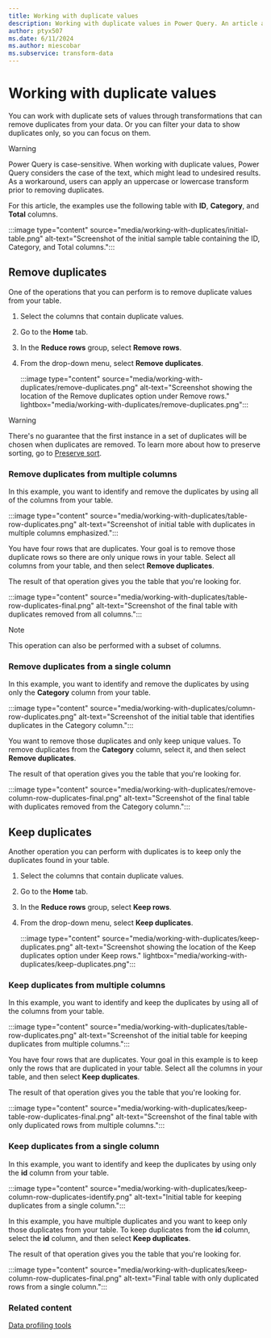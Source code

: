 ```yaml
---
title: Working with duplicate values
description: Working with duplicate values in Power Query. An article about how to remove and keep duplicates from one or multiple columns.
author: ptyx507
ms.date: 6/11/2024
ms.author: miescobar
ms.subservice: transform-data
---
```


# Working with duplicate values

You can work with duplicate sets of values through transformations that can remove duplicates from your data. Or you can filter your data to show duplicates only, so you can focus on them.

> [!WARNING]
> Power Query is case-sensitive. When working with duplicate values, Power Query considers the case of the text, which might lead to undesired results. As a workaround, users can apply an uppercase or lowercase transform prior to removing duplicates.

For this article, the examples use the following table with **ID**, **Category**, and **Total** columns.

:::image type="content" source="media/working-with-duplicates/initial-table.png" alt-text="Screenshot of the initial sample table containing the ID, Category, and Total columns.":::

## Remove duplicates

One of the operations that you can perform is to remove duplicate values from your table.

1. Select the columns that contain duplicate values.
2. Go to the **Home** tab.
3. In the **Reduce rows** group, select **Remove rows**.
4. From the drop-down menu, select **Remove duplicates**.

   :::image type="content" source="media/working-with-duplicates/remove-duplicates.png" alt-text="Screenshot showing the location of the Remove duplicates option under Remove rows." lightbox="media/working-with-duplicates/remove-duplicates.png":::

> [!WARNING]
> There's no guarantee that the first instance in a set of duplicates will be chosen when duplicates are removed. To learn more about how to preserve sorting, go to [Preserve sort](CommonIssues.md#preserving-sort).

### Remove duplicates from multiple columns

In this example, you want to identify and remove the duplicates by using all of the columns from your table.

:::image type="content" source="media/working-with-duplicates/table-row-duplicates.png" alt-text="Screenshot of initial table with duplicates in multiple columns emphasized.":::

You have four rows that are duplicates. Your goal is to remove those duplicate rows so there are only unique rows in your table. Select all columns from your table, and then select **Remove duplicates**.

The result of that operation gives you the table that you're looking for.

:::image type="content" source="media/working-with-duplicates/table-row-duplicates-final.png" alt-text="Screenshot of the final table with duplicates removed from all columns.":::

> [!NOTE]
>This operation can also be performed with a subset of columns.

### Remove duplicates from a single column

In this example, you want to identify and remove the duplicates by using only the **Category** column from your table.

:::image type="content" source="media/working-with-duplicates/column-row-duplicates.png" alt-text="Screenshot of the initial table that identifies duplicates in the Category column.":::

You want to remove those duplicates and only keep unique values. To remove duplicates from the **Category** column, select it, and then select **Remove duplicates**.

The result of that operation gives you the table that you're looking for.

:::image type="content" source="media/working-with-duplicates/remove-column-row-duplicates-final.png" alt-text="Screenshot of the final table with duplicates removed from the Category column.":::

## Keep duplicates

Another operation you can perform with duplicates is to keep only the duplicates found in your table.

1. Select the columns that contain duplicate values.
2. Go to the **Home** tab.
3. In the **Reduce rows** group, select **Keep rows**.
4. From the drop-down menu, select **Keep duplicates**.

   :::image type="content" source="media/working-with-duplicates/keep-duplicates.png" alt-text="Screenshot showing the location of the Keep duplicates option under Keep rows." lightbox="media/working-with-duplicates/keep-duplicates.png":::

### Keep duplicates from multiple columns

In this example, you want to identify and keep the duplicates by using all of the columns from your table.

:::image type="content" source="media/working-with-duplicates/table-row-duplicates.png" alt-text="Screenshot of the initial table for keeping duplicates from multiple columns.":::

You have four rows that are duplicates. Your goal in this example is to keep only the rows that are duplicated in your table. Select all the columns in your table, and then select **Keep duplicates**.

The result of that operation gives you the table that you're looking for.

:::image type="content" source="media/working-with-duplicates/keep-table-row-duplicates-final.png" alt-text="Screenshot of the final table with only duplicated rows from multiple columns.":::

### Keep duplicates from a single column

In this example, you want to identify and keep the duplicates by using only the **id** column from your table.

:::image type="content" source="media/working-with-duplicates/keep-column-row-duplicates-identify.png" alt-text="Initial table for keeping duplicates from a single column.":::

In this example, you have multiple duplicates and you want to keep only those duplicates from your table. To keep duplicates from the **id** column, select the **id** column, and then select **Keep duplicates**.

The result of that operation gives you the table that you're looking for.

:::image type="content" source="media/working-with-duplicates/keep-column-row-duplicates-final.png" alt-text="Final table with only duplicated rows from a single column.":::

### Related content

[Data profiling tools](data-profiling-tools.md)
